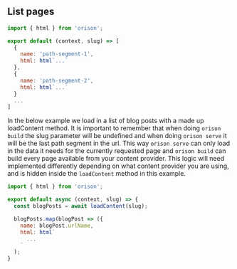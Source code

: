 ## List pages

```js
import { html } from 'orison';

export default (context, slug) => [
  {
    name: 'path-segment-1',
    html: html`...`
  },
  {
    name: 'path-segment-2',
    html: html`...`
  }
  ...
]
```

In the below example we load in a list of blog posts with a made up loadContent
method. It is important to remember that when doing `orison build` the slug
parameter will be undefined and when doing `orison serve` it will be the last
path segment in the url. This way `orison serve` can only load in the data
it needs for the currently requested page and `orison build` can build every
page available from your content provider. This logic will need implemented
differently depending on what content provider you are using, and is hidden
inside the `loadContent` method in this example.

```js
import { html } from 'orison';

export default async (context, slug) => {
  const blogPosts = await loadContent(slug);

  blogPosts.map(blogPost => ({
    name: blogPost.urlName,
    html: html`
      ...
    `
  );
}
```
